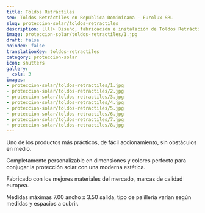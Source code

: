 ```yaml
---
title: Toldos Retráctiles
seo: Toldos Retráctiles en República Dominicana - Eurolux SRL
slug: proteccion-solar/toldos-retractiles
description: llll➤ Diseño, fabricación e instalación de Toldos Retráctiles ✅ y todo tipo de envolvente y fachada ligera para su proyecto.
image: proteccion-solar/toldos-retractiles/1.jpg
draft: false
noindex: false
translationKey: toldos-retractiles
category: proteccion-solar
icon: shutters
gallery:
  cols: 3
images:
- proteccion-solar/toldos-retractiles/1.jpg
- proteccion-solar/toldos-retractiles/2.jpg
- proteccion-solar/toldos-retractiles/3.jpg
- proteccion-solar/toldos-retractiles/4.jpg
- proteccion-solar/toldos-retractiles/5.jpg
- proteccion-solar/toldos-retractiles/6.jpg
- proteccion-solar/toldos-retractiles/7.jpg
- proteccion-solar/toldos-retractiles/8.jpg
---
```

Uno de los productos más prácticos, de fácil accionamiento, sin obstáculos en medio.

Completamente personalizable en dimensiones y colores perfecto para conjugar la protección solar con una moderna estética.

Fabricado con los mejores materiales del mercado, marcas de calidad europea.

Medidas máximas 7.00 ancho x 3.50 salida, tipo de palilleria varían según medidas y espacios a cubrir.
